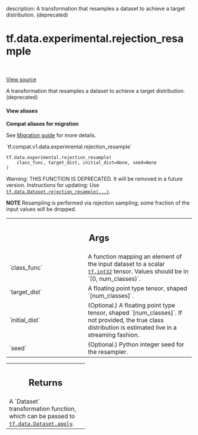 description: A transformation that resamples a dataset to achieve a target distribution. (deprecated)

<div itemscope itemtype="http://developers.google.com/ReferenceObject">
<meta itemprop="name" content="tf.data.experimental.rejection_resample" />
<meta itemprop="path" content="Stable" />
</div>

# tf.data.experimental.rejection_resample

<!-- Insert buttons and diff -->

<table class="tfo-notebook-buttons tfo-api nocontent" align="left">

</table>

<a target="_blank" href="/code/stable/tensorflow/python/data/experimental/ops/resampling.py">View source</a>



A transformation that resamples a dataset to achieve a target distribution. (deprecated)

<section class="expandable">
  <h4 class="showalways">View aliases</h4>
  <p>
<b>Compat aliases for migration</b>
<p>See
<a href="https://www.tensorflow.org/guide/migrate">Migration guide</a> for
more details.</p>
<p>`tf.compat.v1.data.experimental.rejection_resample`</p>
</p>
</section>

<pre class="devsite-click-to-copy prettyprint lang-py tfo-signature-link">
<code>tf.data.experimental.rejection_resample(
    class_func, target_dist, initial_dist=None, seed=None
)
</code></pre>



<!-- Placeholder for "Used in" -->

Warning: THIS FUNCTION IS DEPRECATED. It will be removed in a future version.
Instructions for updating:
Use <a href="../../../tf/data/Dataset.md#rejection_resample"><code>tf.data.Dataset.rejection_resample(...)</code></a>.

**NOTE** Resampling is performed via rejection sampling; some fraction
of the input values will be dropped.

<!-- Tabular view -->
 <table class="responsive fixed orange">
<colgroup><col width="214px"><col></colgroup>
<tr><th colspan="2"><h2 class="add-link">Args</h2></th></tr>

<tr>
<td>
`class_func`
</td>
<td>
A function mapping an element of the input dataset to a scalar
<a href="../../../tf.md#int32"><code>tf.int32</code></a> tensor. Values should be in `[0, num_classes)`.
</td>
</tr><tr>
<td>
`target_dist`
</td>
<td>
A floating point type tensor, shaped `[num_classes]`.
</td>
</tr><tr>
<td>
`initial_dist`
</td>
<td>
(Optional.)  A floating point type tensor, shaped
`[num_classes]`.  If not provided, the true class distribution is
estimated live in a streaming fashion.
</td>
</tr><tr>
<td>
`seed`
</td>
<td>
(Optional.) Python integer seed for the resampler.
</td>
</tr>
</table>



<!-- Tabular view -->
 <table class="responsive fixed orange">
<colgroup><col width="214px"><col></colgroup>
<tr><th colspan="2"><h2 class="add-link">Returns</h2></th></tr>
<tr class="alt">
<td colspan="2">
A `Dataset` transformation function, which can be passed to
<a href="../../../tf/data/Dataset.md#apply"><code>tf.data.Dataset.apply</code></a>.
</td>
</tr>

</table>

